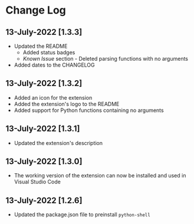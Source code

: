 # Change Log

## 13-July-2022 [1.3.3]
- Updated the README
  - Added status badges
  - *Known Issue* section - Deleted parsing functions with no arguments
- Added dates to the CHANGELOG

## 13-July-2022 [1.3.2]
- Added an icon for the extension
- Added the extension's logo to the README
- Added support for Python functions containing no arguments
  
## 13-July-2022 [1.3.1]
- Updated the extension's description

## 13-July-2022 [1.3.0]
- The working version of the extension can now be installed and used in Visual Studio Code
  
## 13-July-2022 [1.2.6]
- Updated the package.json file to preinstall `python-shell`

<!-- 
## 13-July-2022 [1.2.5]
- Changed the `python-shell` import statement

## 13-July-2022 [1.2.4]
- Removed the *node_modules* folder
- Updated the *package.json* file

## 13-July-2022 [1.2.3]
- Included the *node_modules* folder

## 13-July-2022 [1.2.2]
- Removed the `python-shell` not installed prompt and various unnecessary log statements

## 13-July-2022 [1.2.1]
- Added a prompt if `python-shell` is not installed
  - The *install* button creates a new terminal and runs `npm install python-shell` to install the package

## 12-July-2022 [1.2.0]
- Updated extension description
- Added `python-shell` as a dependency in *package.json*

## 12-July-2022 [1.0.0]
- Initial release -->